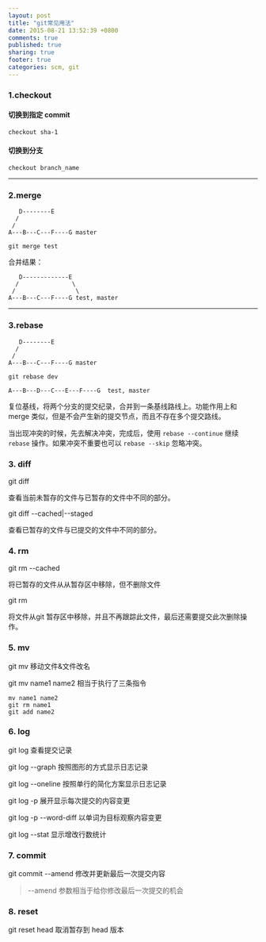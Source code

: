 ```yaml
---
layout: post
title: "git常见用法"
date: 2015-08-21 13:52:39 +0800
comments: true
published: true
sharing: true
footer: true
categories: scm, git
---
```


### 1.checkout

#### 切换到指定 commit 

```
checkout sha-1
```

#### 切换到分支

```
checkout branch_name
```

---

### 2.merge

```
   D--------E
  /
 /
A---B---C---F----G master
```

```
git merge test
```

合并结果：

```
   D-------------E
  /               \
 /                 \
A---B---C---F----G test, master
```

---

### 3.rebase

```
   D--------E
  /
 /
A---B---C---F----G master
```


```
git rebase dev
```

```
A---B---D---C---E---F----G  test, master
```

复位基线，将两个分支的提交纪录，合并到一条基线路线上。功能作用上和 merge 类似，但是不会产生新的提交节点，而且不存在多个提交路线。

当出现冲突的时候，先去解决冲突，完成后，使用 `rebase --continue` 继续 `rebase` 操作。如果冲突不重要也可以 `rebase --skip` 忽略冲突。

### 3. diff

git diff 

查看当前未暂存的文件与已暂存的文件中不同的部分。

git diff --cached|--staged

查看已暂存的文件与已提交的文件中不同的部分。

### 4. rm

git rm --cached 

将已暂存的文件从从暂存区中移除，但不删除文件

git rm

将文件从git 暂存区中移除，并且不再跟踪此文件，最后还需要提交此次删除操作。

### 5. mv

git mv 移动文件&文件改名

git mv name1 name2 相当于执行了三条指令

```
mv name1 name2
git rm name1
git add name2
```

### 6. log

git log 查看提交记录

git log --graph 按照图形的方式显示日志记录

git log --oneline 按照单行的简化方案显示日志记录

git log -p  展开显示每次提交的内容变更

git log -p --word-diff 以单词为目标观察内容变更

git log --stat  显示增改行数统计

### 7. commit

git commit --amend 修改并更新最后一次提交内容

> --amend 参数相当于给你修改最后一次提交的机会

### 8. reset

git reset head <file>   取消暂存到 head 版本











